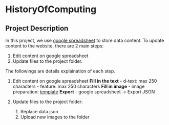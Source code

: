 # HistoryOfComputing
## Project Description

In this project, we use [google spreadsheet](https://docs.google.com/spreadsheets/d/1u_ZMDIF0vk718AzKeD3iGzv5BXSBvxNJdlmltV7HGl0/edit?usp=sharing) to store data content. 
To update content to the website, there are 2 main steps:
1) Edit content on google spreadsheet
2) Update files to the project folder. 

The followings are details explaination of each step.
1) Edit content on google spreadsheet
**Fill in the text**
		- d-text: max 250 characters 
		- feature: max 250 characters
	**Fill in image**
		- image preparation: [template](https://www.figma.com/file/W8ChwB3qHAnRvmBoTpsqk0/History-of-Computing---Template?node-id=0%3A1)
	**Export**
		- google spreadsheet -> Export JSON

2) Update files to the project folder:
	1. Replace data.json
	2. Upload new images to the folder

